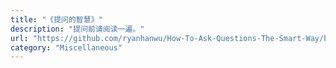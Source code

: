 ```yaml
---
title: "《提问的智慧》"
description: "提问前请阅读一遍。"
url: "https://github.com/ryanhanwu/How-To-Ask-Questions-The-Smart-Way/blob/master/README-zh_CN.md"
category: "Miscellaneous"
---
```

